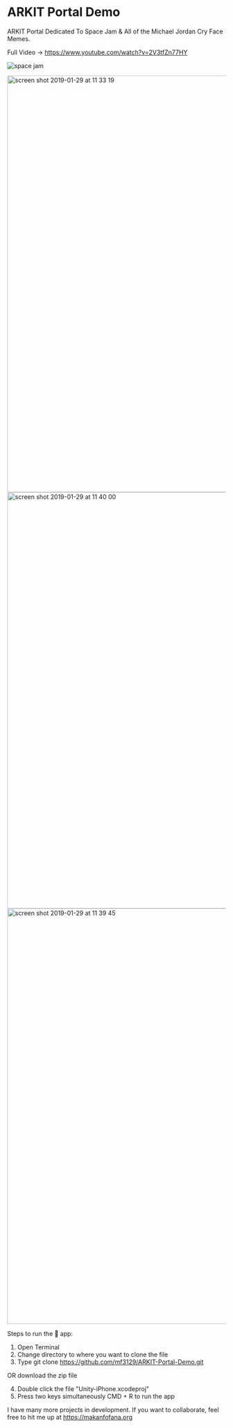 
# ARKIT Portal Demo

ARKIT Portal Dedicated To Space Jam & All of the Michael Jordan Cry Face Memes. 

Full Video -> https://www.youtube.com/watch?v=2V3tfZn77HY

![space jam](https://user-images.githubusercontent.com/43025563/48683629-1d02e080-eb7c-11e8-90c2-a5769ad3521d.jpg)

<img width="958" alt="screen shot 2019-01-29 at 11 33 19" src="https://user-images.githubusercontent.com/43025563/51923975-24373d80-23ba-11e9-9e02-f96d098f4dac.png">

<img width="957" alt="screen shot 2019-01-29 at 11 40 00" src="https://user-images.githubusercontent.com/43025563/51924266-b2abbf00-23ba-11e9-8033-a27b12cffbad.png">
<img width="955" alt="screen shot 2019-01-29 at 11 39 45" src="https://user-images.githubusercontent.com/43025563/51924267-b2abbf00-23ba-11e9-9c92-62fae4f3cd00.png">


Steps to run the 📱 app:

1. Open Terminal
2. Change directory to where you want to clone the file
3. Type git clone https://github.com/mf3129/ARKIT-Portal-Demo.git

OR download the zip file

4. Double click the file "Unity-iPhone.xcodeproj"
5. Press two keys simultaneously CMD + R to run the app


I have many more projects in development. If you want to collaborate, feel free to hit me up at https://makanfofana.org
